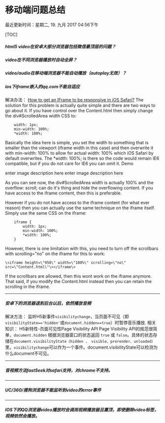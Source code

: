 # 移动端问题总结

最近更新时间：星期二, 19. 九月 2017 04:56下午 

[TOC]
##### html5 video在安卓大部分浏览器包括微信最顶层的问题？
##### video在不同浏览器播放时自动全屏？
##### video/audio在移动端浏览器不能自动播放（autoplay无效）？
##### ios下iframe嵌入的qq.com不能自适应
解决办法：
[How to get an IFrame to be responsive in iOS Safari?](https://stackoverflow.com/questions/23083462/how-to-get-an-iframe-to-be-responsive-in-ios-safari "在iOS Safari中怎样使iframe的内容自适应")
The solution for this problem is actually quite simple and there are two ways to go about it. If you have control over the Content.html then simply change the div#ScrolledArea width CSS to:

        width: 1px;
        min-width: 100%;
        *width: 100%;
Basically the idea here is simple, you set the width to something that is smaller than the viewport (iframe width in this case) and then overwrite it with min-width: 100% to allow for actual width: 100% which iOS Safari by default overwrites. The *width: 100%; is there so the code would remain IE6 compatible, but if you do not care for IE6 you can omit it. Demo

enter image description here enter image description here

As you can see now, the div#ScrolledArea width is actually 100% and the overflow: scroll; can do it's thing and hide the overflowing content. If you have access to the iframe content, then this is preferable.

However if you do not have access to the iframe content (for what ever reason) then you can actually use the same technique on the iframe itself. Simply use the same CSS on the iframe:
```
    iframe {
        width: 1px;
        min-width: 100%;
        *width: 100%;
    }
 ```
 
However, there is one limitation with this, you need to turn off the scrollbars with scrolling="no" on the iframe for this to work:


```
\<iframe height=\"950\" width=\"100%\" scrolling=\"no\" src=\"Content.html\"\></iframe\>
```

If the scrollbars are allowed, then this wont work on the iframe anymore. That said, if you modify the Content.html instead then you can retain the scrolling in the iframe. 

---
##### 安卓下的浏览器退到后台以后，依然播放音频
解决方法：
监听H5新事件`visibilitychange`，当页面不可见（即`visibilityState=='hidden'`或`document.hidden==true`）时暂停音乐播放.
相关知识：
H5新特性-页面可见性Page Visibility API
Page Visibility API的规范很简单，`document.hidden` 根据浏览器窗口的状态返回 `true` 或 `false`。具体的状态存储在`document.visibilityState（hidden 、 visible、prerender、unloaded）`里。`visibilitychange`可以作为一个事件。document.visibilityState可以检测为什么document不可见。

---
##### 音视频方法fastSeek对safari支持，对chrome不支持。
---
##### UC/360/搜狗浏览器不能监听到video的error事件
---
##### IOS下的QQ浏览器video播放时会调用视频播放器且置顶，即使删除video标签，视频依然会播放。


